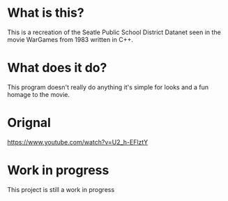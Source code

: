 # What is this?
This is a recreation of the Seatle Public School District Datanet seen in the movie WarGames from 1983 written in C++.
# What does it do?
This program doesn't really do anything it's simple for looks and a fun homage to the movie.
# Orignal
https://www.youtube.com/watch?v=U2_h-EFlztY
# Work in progress
This project is still a work in progress
